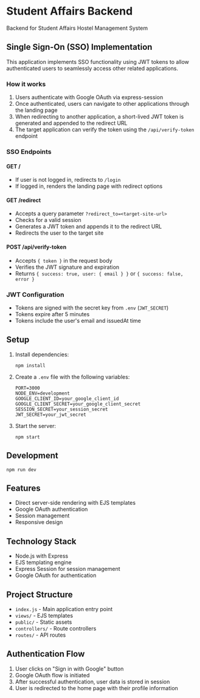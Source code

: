 # Student Affairs Backend

Backend for Student Affairs Hostel Management System

## Single Sign-On (SSO) Implementation

This application implements SSO functionality using JWT tokens to allow authenticated users to seamlessly access other related applications.

### How it works

1. Users authenticate with Google OAuth via express-session
2. Once authenticated, users can navigate to other applications through the landing page
3. When redirecting to another application, a short-lived JWT token is generated and appended to the redirect URL
4. The target application can verify the token using the `/api/verify-token` endpoint

### SSO Endpoints

#### GET /

- If user is not logged in, redirects to `/login`
- If logged in, renders the landing page with redirect options

#### GET /redirect

- Accepts a query parameter `?redirect_to=<target-site-url>`
- Checks for a valid session
- Generates a JWT token and appends it to the redirect URL
- Redirects the user to the target site

#### POST /api/verify-token

- Accepts `{ token }` in the request body
- Verifies the JWT signature and expiration
- Returns `{ success: true, user: { email } }` or `{ success: false, error }`

### JWT Configuration

- Tokens are signed with the secret key from `.env` (`JWT_SECRET`)
- Tokens expire after 5 minutes
- Tokens include the user's email and issuedAt time

## Setup

1. Install dependencies:

   ```
   npm install
   ```

2. Create a `.env` file with the following variables:

   ```
   PORT=3000
   NODE_ENV=development
   GOOGLE_CLIENT_ID=your_google_client_id
   GOOGLE_CLIENT_SECRET=your_google_client_secret
   SESSION_SECRET=your_session_secret
   JWT_SECRET=your_jwt_secret
   ```

3. Start the server:
   ```
   npm start
   ```

## Development

```
npm run dev
```

## Features

- Direct server-side rendering with EJS templates
- Google OAuth authentication
- Session management
- Responsive design

## Technology Stack

- Node.js with Express
- EJS templating engine
- Express Session for session management
- Google OAuth for authentication

## Project Structure

- `index.js` - Main application entry point
- `views/` - EJS templates
- `public/` - Static assets
- `controllers/` - Route controllers
- `routes/` - API routes

## Authentication Flow

1. User clicks on "Sign in with Google" button
2. Google OAuth flow is initiated
3. After successful authentication, user data is stored in session
4. User is redirected to the home page with their profile information
